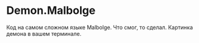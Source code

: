 # Demon.Malbolge
Код на самом сложном языке Malbolge. Что смог, то сделал. Картинка демона в вашем терминале.
